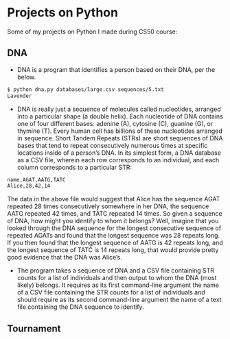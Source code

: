 # Projects on Python
Some of my projects on Python I made during CS50 course:

## DNA
- DNA is a program that identifies a person based on their DNA, per the below.
```bash
$ python dna.py databases/large.csv sequences/5.txt
Lavender
```

- DNA is really just a sequence of molecules called nucleotides, arranged into a particular shape (a double helix). Each nucleotide of DNA contains one of four different bases: adenine (A), cytosine (C), guanine (G), or thymine (T). Every human cell has billions of these nucleotides arranged in sequence. Short Tandem Repeats (STRs) are short sequences of DNA bases that tend to repeat consecutively numerous times at specific locations inside of a person’s DNA. 
In its simplest form, a DNA database as a CSV file, wherein each row corresponds to an individual, and each column corresponds to a particular STR:
```bash
name,AGAT,AATG,TATC
Alice,28,42,14
```
The data in the above file would suggest that Alice has the sequence AGAT repeated 28 times consecutively somewhere in her DNA, the sequence AATG repeated 42 times, and TATC repeated 14 times. 
So given a sequence of DNA, how might you identify to whom it belongs? Well, imagine that you looked through the DNA sequence for the longest consecutive sequence of repeated AGATs and found that the longest sequence was 28 repeats long. If you then found that the longest sequence of AATG is 42 repeats long, and the longest sequence of TATC is 14 repeats long, that would provide pretty good evidence that the DNA was Alice’s. 
- The program takes a sequence of DNA and a CSV file containing STR counts for a list of individuals and then output to whom the DNA (most likely) belongs. It requires as its first command-line argument the name of a CSV file containing the STR counts for a list of individuals and should require as its second command-line argument the name of a text file containing the DNA sequence to identify.


## Tournament
